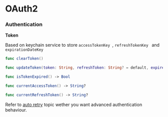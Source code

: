 # OAuth2

### Authentication

**Token**

Based on keychain service to store `accessTokenKey `, `refreshTokenKey ` and `expirationDateKey `

```swift
func clearToken()

func updateToken(token: String, refreshToken: String? = default, expiresIn: TimeInterval? = default)

func isTokenExpired() -> Bool

func currentAccessToken() -> String?

func currentRefreshToken() -> String?
```

Refer to [auto retry](AutoRetry.md) topic wether you want advanced authentication behaviour.